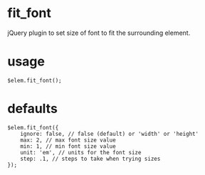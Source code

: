 # fit_font
jQuery plugin to set size of font to fit the surrounding element.

# usage
	$elem.fit_font();
	
# defaults
	$elem.fit_font({
		ignore: false, // false (default) or 'width' or 'height'
		max: 2, // max font size value
		min: 1, // min font size value
		unit: 'em', // units for the font size
		step: .1, // steps to take when trying sizes
	});
